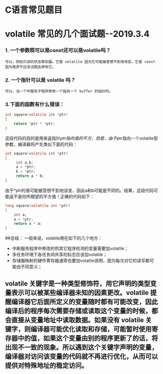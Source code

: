 # C语言常见题目

# volatile 常见的几个面试题--2019.3.4
### 1. 一个参数既可以是const还可以是volatile吗？

	可以，例如只读的状态寄存器。它是 volatile 因为它可能被意想不到地改变。它是 const 因为程序不应该试图去修改它。
	
### 2. 一个指针可以是 volatile 吗？

	可以，当一个中服务子程序修改一个指向一个 buffer 的指针时。
	
### 3.下面的函数有什么错误： 
```C
int square(volatile int *ptr) 
{ 
    return *ptr * *ptr; 
} 
```

这段代码的目的是用来返指针*ptr指向值的平方，但是，由于*ptr指向一个volatile型参数，编译器将产生类似下面的代码：
```C
int square(volatile int *ptr)  
{ 
	 int a,b; 
	 a = *ptr; 
	 b = *ptr; 
	 return a * b; 
}
```
由于*ptr的值可能被意想不到地该变，因此a和b可能是不同的。结果，这段代码可能返不是你所期望的平方值！正确的代码如下： 

```C
long square(volatile int *ptr)  
{ 
    int a; 
    a = *ptr; 
    return a * a; 
}
```
##总结：
一般来说，volatile用在如下的几个地方：   
* 中断服务程序中修改的供其它程序检测的变量需要加volatile；   
* 多任务环境下各任务间共享的标志应该加volatile；   
* 存储器映射的硬件寄存器通常也要加volatile说明，因为每次对它的读写都可能由不同意义； 

**volatile 关键字是一种类型修饰符，用它声明的类型变量表示可以被某些编译器未知的因素更改**。volatile 提醒编译器它后面所定义的变量随时都有可能改变，因此编译后的程序每次需要存储或读取这个变量的时候，都会**直接从变量地址中读取数据**。如果没有 volatile 关键字，则编译器可能优化读取和存储，可能暂时使用寄存器中的值，如果这个变量由别的程序更新了的话，将出现不一致的现象。所以**遇到这个关键字声明的变量，编译器对访问该变量的代码就不再进行优化，从而可以提供对特殊地址的稳定访问**。
--------------------- 